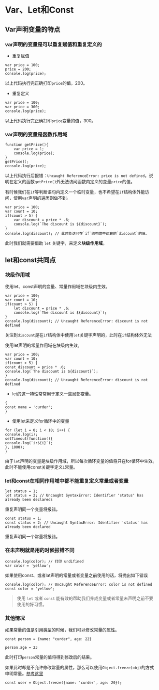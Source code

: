 # Var、Let和Const

## Var声明变量的特点

### var声明的变量是可以重复赋值和重复定义的

- 重复赋值

```
var price = 100;
price = 200;
console.log(price);
```

以上代码执行完正确打印`price`的值，200。

- 重复定义

```
var price = 100;
var price = 300;
console.log(price);
```

以上代码执行完正确打印`price`变量的值，300。

### var声明的变量是函数作用域

```
function getPrice(){
    var price = 1;
    console.log(price);
}
getPrice();
console.log(price);
```

以上代码执行后报错：`Uncaught ReferenceError: price is not defined`，说明在定义的函数`getPrice()`外无法访问函数内定义的变量`price`的值。

有时候我们在`if`等判断语句内定义一个临时变量，也不希望在`if`结构体外能访问，使用`var`声明的遍历则做不到。

```
var price = 100;
var count = 10;
if(count > 5) {
    var discount = price * .6;
    console.log(`The discount is ${discount}`);
}
console.log(discount); // 此时能访问在`if`结构体中运算的`discount`的值。
```

此时我们就需要借助 `let` 关键字，来定义**块级作用域**。

## let和const共同点

### 块级作用域

使用let、const声明的变量、常量作用域在块级内生效。
```
var price = 100;
var count = 10;
if(count > 5) {
    let discount = price * .6;
    console.log(`The discount is ${discount}`);
}
console.log(discount); // Uncaught ReferenceError: discount is not defined
```
 
关注到`discount`是在`if`结构体中使用`let`关键字声明的，此时在`if`结构体外无法

使用let声明的常量作用域在块级内生效。

```
var price = 100;
var count = 10;
if(count > 5) {
const discount = price * .6;
console.log(`The discount is ${discount}`);
}
console.log(discount); // Uncaught ReferenceError: discount is not defined
```


- let的这一特性常常用于定义一些局部变量。

```
{
const name = 'curder';
}
```

- 使用let来定义for循环中的变量

```
for (let i = 0; i < 10; i++) {
console.log(i);
setTimeout(function(){
console.log(`i:${i}`);
}, 1000);
}
```

由于`let`声明的变量是块级作用域，所以每次循环变量的值将只在for循环中生效。此时不能使用const关键字定义`i`常量。


### let和const在相同作用域中都不能重复定义常量或者变量

```
let status = 1;
let status = 2; // Uncaught SyntaxError: Identifier 'status' has already been declareds
```

重复声明同一个变量将报错。

```
const status = 1;
const status = 2; // Uncaught SyntaxError: Identifier 'status' has already been declared
```

重复声明同一个常量将报错。

### 在未声明就是用的时候报错不同

```
console.log(color); // 打印 undifined
var color = 'yellow';
```

如果使用const、或者lat声明的常量或者变量之前使用的话，将抛出如下错误

```
console.log(color); // Uncaught ReferenceError: color is not defined
const color = 'yellow';
```

> 使用 `let` 或者 `const` 能有效的帮助我们养成变量或者常量未声明之前不要使用的好习惯。

### 其他情况

如果常量的值是引用类型的时候，我们可以修改常量的属性。

```
const person = {name: "curder", age: 22}

person.age = 23
```
此时打印`person`常量的值将得到修改后的结果。

如果此时却是不允许修改常量的属性，那么可以使用`Object.freeze(obj)`的方式申明常量。[参考这里](https://developer.mozilla.org/zh-CN/docs/Web/JavaScript/Reference/Global_Objects/Object/freeze)

```
const user = Object.freeze({name: 'curder', age: 20});
```
